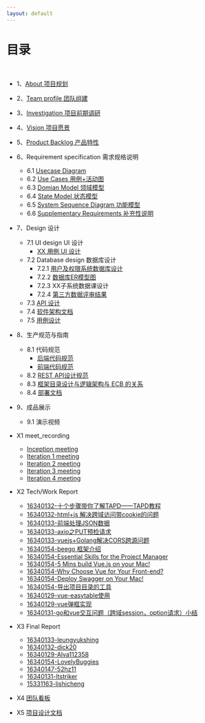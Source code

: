 ```yaml
---
layout: default
---
```


# [](#TOC)目录

&nbsp;&nbsp; 

* 1、[About 项目规划](01-about)
* 2、[Team profile 团队组建](02-team-profile)
* 3、[Investigation 项目前期调研](03-investigation)
* 4、[Vision 项目愿景](04-vision)
* 5、[Product Backlog 产品特性](05-product-backlog)
* 6、Requirement specification 需求规格说明
    - 6.1 [Usecase Diagram](06-01-usecase-diagram)
    - 6.2 [Use Cases 用例+活动图](06-02-use-cases)
    - 6.3 [Domian Model 领域模型](06-03-domain-model)
    - 6.4 [State Model 状态模型](06-04-state-model)
    - 6.5 [System Sequence Diagram 功能模型](06-05-system-sequence-diagram)
    - 6.6 [Supplementary Requirements 补充性说明](06-06-supplementary-requirements)
* 7、Design 设计
    - 7.1 UI design UI 设计
        - [XX 用例 UI 设计](07-01-01-XX-ui-design)
    - 7.2 Database design 数据库设计
        - 7.2.1 [用户及权限系统数据库设计](07-02-01-database-design)
        - 7.2.2 [数据库ER模型图](07-02-02-database-er-model)
        - 7.2.3 XX子系统数据课设计
        - 7.2.4 [第三方数据评审结果](07-02-03-第三方数据评审结果)
    - 7.3 [API 设计](07-03-API)
    - 7.4 [软件架构文档](07-04-software-architecture-document)
    - 7.5 [用例设计](07-05-usecase-design)
* 8、生产规范与指南
    - 8.1 代码规范 
        - [后端代码规范](08-01-coding-standard-back)
        - [前端代码规范](08-01-coding-standard-front)
    - 8.2 [REST API设计规范](08-02-RESTful-api-design-standard)
    - 8.3 [框架目录设计与逻辑架构与 ECB 的关系](08-03-relationship-between-ECB-framework-directory-design-logic-archit)
    - 8.4 [部署文档](08-04-deployment-doc)
* 9、成品展示
  
    * 9.1 演示视频
* X1 meet_recording
    - [Inception meeting](X1-inception-meeting)
    - [Iteration 1 meeting ](X1-iteration1-meeting)
    - [Iteration 2 meeting ](X1-iteration2-meeting)
    - [Iteration 3 meeting ](X1-iteration3-meeting)
    - [Iteration 4 meeting ](X1-iteration4-meeting)
* X2 Tech/Work Report
    - [16340132-十个步骤带你了解TAPD——TAPD教程](https://blog.csdn.net/dickdick111/article/details/92790836)	
    - [16340132-html+js 解决跨域访问带cookie的问题](https://blog.csdn.net/dickdick111/article/details/92788065)
    - [16340133-前端处理JSON数据](http://leungyukshing.cn/archives/Frontend-JSON.html)
    - [16340133-axio之PUT预检请求](http://leungyukshing.cn/archives/OPTION-Request.html)
    - [16340133-vuejs+Golang解决CORS跨源问题](http://leungyukshing.cn/archives/CORS.html)
    - [16340154-beego 框架介绍](https://make-money-sysu.github.io/essay/2019/04/02/beego%E6%A1%86%E6%9E%B6%E7%9A%84%E4%BB%8B%E7%BB%8D/)
    - [16340154-Essential Skills for the Project Manager](https://www.jianshu.com/p/dd0288bf7e4f)
    - [16340154-5 Mins build Vue.js on your Mac!](https://www.jianshu.com/p/3a6e14d19845)
    - [16340154-Why Choose Vue for Your Front-end?](https://lovelybuggies.github.io/2019/05/13/whychoosevue/)
    - [16340154-Deploy Swagger on Your Mac!](https://lovelybuggies.github.io/2019/05/23/Swagger/)
    - [16340154-导出项目目录的工具](https://lovelybuggies.github.io/2019/06/20/tree%E5%AF%BC%E5%87%BA%E9%A1%B9%E7%9B%AE%E7%9B%AE%E5%BD%95/)
    - [16340129-vue-easytable使用](https://blog.csdn.net/Alva112358/article/details/93632524)
    - [16340129-vue弹框实现](https://blog.csdn.net/Alva112358/article/details/93732001)
    - [16340131-go和vue交互问题（跨域session，option请求）小结](https://ltstriker.github.io/2019/06/26/go%E5%92%8Cvue%E4%BA%A4%E4%BA%92%E9%97%AE%E9%A2%98%E5%B0%8F%E7%BB%93/)
* X3 Final Report
    - [16340133-leungyukshing](http://leungyukshing.cn/archives/SWSAD-FinalReport.html)
    - [16340132-dick20](https://blog.csdn.net/dickdick111/article/details/92788491)
    - [16340129-Alva112358](https://blog.csdn.net/Alva112358/article/details/93628272)
    - [16340154-LovelyBuggies](https://www.jianshu.com/p/73b78e74dd03)
    - [16340147-52hz11](https://blog.csdn.net/xiaoshang3636/article/details/93761364)
    - [16340131-ltstriker](https://ltstriker.github.io/2019/06/26/%E8%B5%9A%E9%97%B2%E9%92%B1-%E4%B8%AA%E4%BA%BA%E5%B0%8F%E7%BB%93/)
    - [15331163-lishicheng](https://github.com/lishicheng1006/System-analysis-and-design/blob/master/15331163-lishciheng1006.md)
* X4 [团队看板](https://github.com/orgs/make-money-sysu/projects)
* X5 [项目设计文档](X5-design-report.md)

